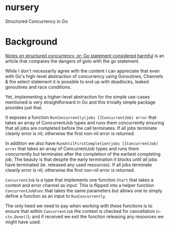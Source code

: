 # nursery
Structured Concurrency in Go

# Background
[Notes on structured concurrency, or: Go statement considered harmful](https://vorpus.org/blog/notes-on-structured-concurrency-or-go-statement-considered-harmful/#nurseries-a-structured-replacement-for-go-statements) is an article that compares the dangers of goto with the go statement.

While I don't necessarily agree with the content I can appreciate that even with Go's high-level abstraction of concurrency using Goroutines, Channels & the select statement it is possible to end up with deadlocks, leaked goroutines and race conditions.

Yet, implementing a higher-level abstraction for the simple use-cases mentioned is very straightforward in Go and this trivially simple package provides just that.

It exposes a function `RunConcurrently(jobs []ConcurrentJob) error` that takes an array of ConcurrentJob types and runs them concurrently ensuring that all jobs are completed before the call terminates. If all jobs terminate cleanly error is nil; otherwise the first non-nil error is returned.

In addition we also have `RunUntilFirstCompletion(jobs []ConcurrentJob) error` that takes an array of ConcurrentJob types and runs them concurrently but terminates after the completion of the earliest completing job. The beauty is that despite the early termination it blocks until all jobs have terminated (ie. released any used resources). If all jobs terminate cleanly error is nil; otherwise the first non-nil error is returned.

`ConcurrentJob` is a type that implements one function `Start` that takes a context and error channel as input. This is flipped into a helper function `ConcurrentJobFunc` that takes the same parameters but allows one to simply define a function as an input to `RunConcurrently`.

The only heed we need to pay when working with these functions is to ensure that within `ConcurrentJob` the context is checked for cancellation (`<-ctx.Done()`); and if received we exit the function releasing any resources we might have used.

